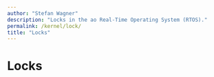 ```yaml
---
author: "Stefan Wagner"
description: "Locks in the ao Real-Time Operating System (RTOS)."
permalink: /kernel/lock/
title: "Locks"
---
```


# Locks
